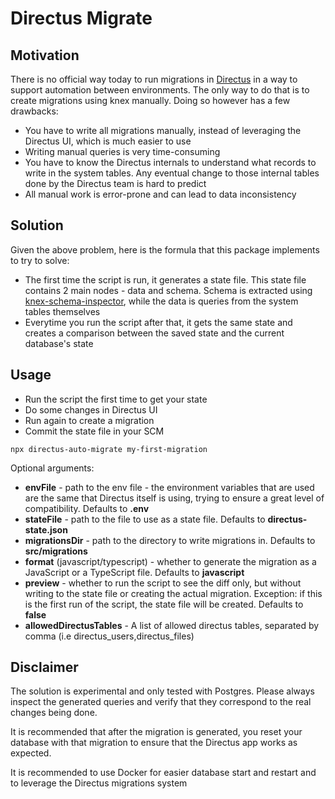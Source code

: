 # Directus Migrate

## Motivation

There is no official way today to run migrations in [Directus](https://github.com/directus/directus)
in a way to support automation between environments. The only way to do that is to create migrations using knex manually.
Doing so however has a few drawbacks:

- You have to write all migrations manually, instead of leveraging the Directus UI, which is much easier to use
- Writing manual queries is very time-consuming
- You have to know the Directus internals to understand what records to write in the system tables.
  Any eventual change to those internal tables done by the Directus team is hard to predict
- All manual work is error-prone and can lead to data inconsistency

## Solution

Given the above problem, here is the formula that this package implements to try to solve:

- The first time the script is run, it generates a state file. This state file contains 2 main nodes - data and schema.
  Schema is extracted using [knex-schema-inspector](https://github.com/knex/knex-schema-inspector), while the data is queries
  from the system tables themselves
- Everytime you run the script after that, it gets the same state and creates a comparison between the saved state and the current database's state

## Usage

- Run the script the first time to get your state
- Do some changes in Directus UI
- Run again to create a migration
- Commit the state file in your SCM

```console
npx directus-auto-migrate my-first-migration
```

Optional arguments:

- **envFile** - path to the env file - the environment variables that are used
  are the same that Directus itself is using, trying to ensure a great level of compatibility. Defaults to **.env**
- **stateFile** - path to the file to use as a state file. Defaults to **directus-state.json**
- **migrationsDir** - path to the directory to write migrations in. Defaults to **src/migrations**
- **format** (javascript/typescript) - whether to generate the migration as a JavaScript or a TypeScript file. Defaults to **javascript**
- **preview** - whether to run the script to see the diff only, but without writing to the state file or creating the actual migration. Exception: if this is the first run of the script, the state file will be created. Defaults to **false**
- **allowedDirectusTables** - A list of allowed directus tables, separated by comma (i.e directus_users,directus_files)

## Disclaimer

The solution is experimental and only tested with Postgres. Please always inspect the generated queries and verify
that they correspond to the real changes being done.

It is recommended that after the migration is generated, you reset your database with that migration
to ensure that the Directus app works as expected.

It is recommended to use Docker for easier database start and restart and to leverage the Directus migrations system

